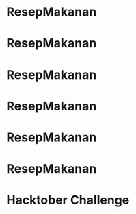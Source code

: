 # ResepMakanan
# ResepMakanan
# ResepMakanan
# ResepMakanan
# ResepMakanan
# ResepMakanan
# Hacktober Challenge

